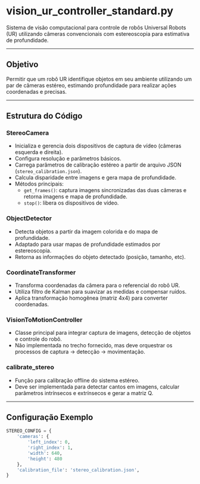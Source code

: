 # vision_ur_controller_standard.py

Sistema de visão computacional para controle de robôs Universal Robots (UR) utilizando câmeras convencionais com estereoscopia para estimativa de profundidade.

---

## Objetivo

Permitir que um robô UR identifique objetos em seu ambiente utilizando um par de câmeras estéreo, estimando profundidade para realizar ações coordenadas e precisas.

---

## Estrutura do Código

### StereoCamera

- Inicializa e gerencia dois dispositivos de captura de vídeo (câmeras esquerda e direita).
- Configura resolução e parâmetros básicos.
- Carrega parâmetros de calibração estéreo a partir de arquivo JSON (`stereo_calibration.json`).
- Calcula disparidade entre imagens e gera mapa de profundidade.
- Métodos principais:
  - `get_frames()`: captura imagens sincronizadas das duas câmeras e retorna imagens e mapa de profundidade.
  - `stop()`: libera os dispositivos de vídeo.

### ObjectDetector

- Detecta objetos a partir da imagem colorida e do mapa de profundidade.
- Adaptado para usar mapas de profundidade estimados por estereoscopia.
- Retorna as informações do objeto detectado (posição, tamanho, etc).

### CoordinateTransformer

- Transforma coordenadas da câmera para o referencial do robô UR.
- Utiliza filtro de Kalman para suavizar as medidas e compensar ruídos.
- Aplica transformação homogênea (matriz 4x4) para converter coordenadas.

### VisionToMotionController

- Classe principal para integrar captura de imagens, detecção de objetos e controle do robô.
- Não implementada no trecho fornecido, mas deve orquestrar os processos de captura → detecção → movimentação.

### calibrate_stereo

- Função para calibração offline do sistema estéreo.
- Deve ser implementada para detectar cantos em imagens, calcular parâmetros intrínsecos e extrínsecos e gerar a matriz Q.

---

## Configuração Exemplo

```python
STEREO_CONFIG = {
    'cameras': {
        'left_index': 0,
        'right_index': 1,
        'width': 640,
        'height': 480
    },
    'calibration_file': 'stereo_calibration.json',
}
